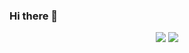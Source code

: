 ### Hi there 👋

<p align="center">
  <img src ="https://github-readme-stats.vercel.app/api?username=aveek-saha&show_icons=true&count_private=true&theme=default&hide_border=true&hide=issues,contribs&include_all_commits=true">
  <img src ="https://github-readme-stats.vercel.app/api/top-langs/?username=nikitajuneja1&layout=compact&hide_border=true&langs_count=10&hide=jupyter%20notebook,tex,css,php">
</p>

   

